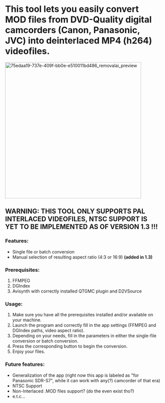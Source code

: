 # This tool lets you easily convert MOD files from DVD-Quality digital camcorders (Canon, Panasonic, JVC) into deinterlaced MP4 (h264) videofiles.
<img width="440" height="440" alt="75edaa19-737e-409f-bb0e-e510011bd486_removalai_preview" src="https://github.com/user-attachments/assets/57052a27-5671-48c3-bb53-2331ce8b72d0" />

## **WARNING: THIS TOOL ONLY SUPPORTS PAL INTERLACED VIDEOFILES, NTSC SUPPORT IS YET TO BE IMPLEMENTED AS OF VERSION 1.3 !!!**

### Features:
+ Single file or batch conversion
+ Manual selection of resulting aspect ratio (4:3 or 16:9) **(added in 1.3)**

### Prerequisites:
1. FFMPEG
2. DGIndex
3. Avisynth with correctly installed QTGMC plugin and D2VSource

### Usage:
1. Make sure you have all the prerequisites installed and/or available on your machine.
2. Launch the program and correctly fill in the app settings (FFMPEG and DGIndex paths, video aspect ratio).
3. Depending on your needs, fill in the parameters in either the single-file conversion or batch conversion.
4. Press the corresponding button to begin the conversion.
5. Enjoy your files.

### Future features:
- Generalization of the app (right now this app is labeled as "for Panasonic SDR-S7", while it can work with any(?) camcorder of that era)
- NTSC Support
- Non-Interlaced .MOD files support? (do the even exist tho?)
- e.t.c...

